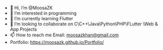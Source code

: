- 👋 Hi, I’m @MoosaZK
- 👀 I’m interested in programming
- 🌱 I’m currently learning Flutter
- 💞️ I’m looking to collaborate on C\C++\Java\Python\PHP\FLutter \Web & App Projects
- 📫 How to reach me Email: moosazkhan@gmail.com
- Portfolio: https://moosazk.github.io/Portfolio/

<!---
MoosaZK/MoosaZK is a ✨ special ✨ repository because its `README.md` (this file) appears on your GitHub profile.
You can click the Preview link to take a look at your changes.
--->
